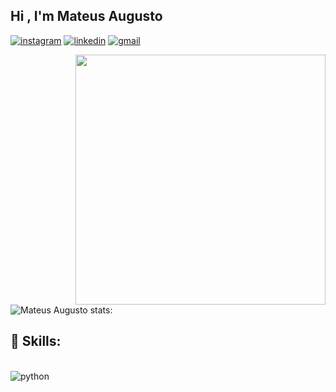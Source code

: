 ## Hi  , I'm Mateus Augusto
[![instagram](https://img.shields.io/badge/Instagram-E4405F?style=for-the-badge&logo=instagram&logoColor=white)](https://www.instagram.com/mateus_tozin2/)
[![linkedin](https://img.shields.io/badge/LinkedIn-0077B5?style=for-the-badge&logo=linkedin&logoColor=white)](https://www.linkedin.com/in/mateus-augusto-tozin-ferreira-24045b235/)
[![gmail](https://img.shields.io/badge/Gmail-D14836?style=for-the-badge&logo=gmail&logoColor=white)](mateustozin15@gmail.com)

<img align="right" height="400em" src="https://raw.githubusercontent.com/gist/Mateustozin/6070672e00e6b179f882f134fc6513cf/raw/a35c612bc61e802ec21daa4b126a1180a2d12cb3/githubcard.SVG"/>

![Mateus Augusto stats:](https://github-readme-stats.vercel.app/api?username=Mateustozin&show_icons=true&theme=synthwave)



## 🚀 Skills:
<div style="display: inline_block"><br/>
  <img align="center" alt="python" src="https://img.shields.io/badge/Python-3776AB?style=for-the-badge&logo=python&logoColor=white"/>
</div>
 
